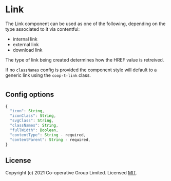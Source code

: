 # Link

The Link component can be used as one of the following, depending on the type associated to it via contentful:
- internal link
- external link
- download link

The type of link being created determines how the HREF value is retreived.

If no `classNames` config is provided the component style will default to a generic link using the `coop-t-link` class.

#
## Config options

```TypeScript
{
  "icon": String,
  "iconClass": String,
  "svgClass": String,
  "classNames": String,
  "fullWidth": Boolean,
  "contentType": String - required,
  "contentParent": String - required,
}
```


## License
Copyright (c) 2021 Co-operative Group Limited.
Licensed [MIT](https://github.com/coopdigital/coop-frontend/blob/master/LICENSE).

